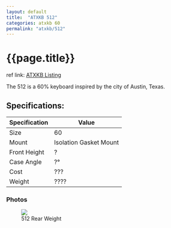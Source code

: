 ```yaml
---
layout: default
title:  "ATXKB 512"
categories: atxkb 60
permalink: "atxkb/512"
---
```

# {{page.title}}

ref link: [ATXKB Listing](https://atxkb.com/512-kit-Oct-2019/)

The 512 is a 60% keyboard inspired by the city of Austin, Texas.

## Specifications:

| Specification | Value |
|---|---|
| Size | 60 |
| Mount | Isolation Gasket Mount |
| Front Height | ? |
| Case Angle | ?° |
| Cost | ??? |
| Weight | ???? |

### Photos
<figure>
  <img src="{{ 'assets/images/atxkb/512/512-rear-weight.png' | relative_url }}">
  <figcaption>512 Rear Weight</figcaption>
</figure>
